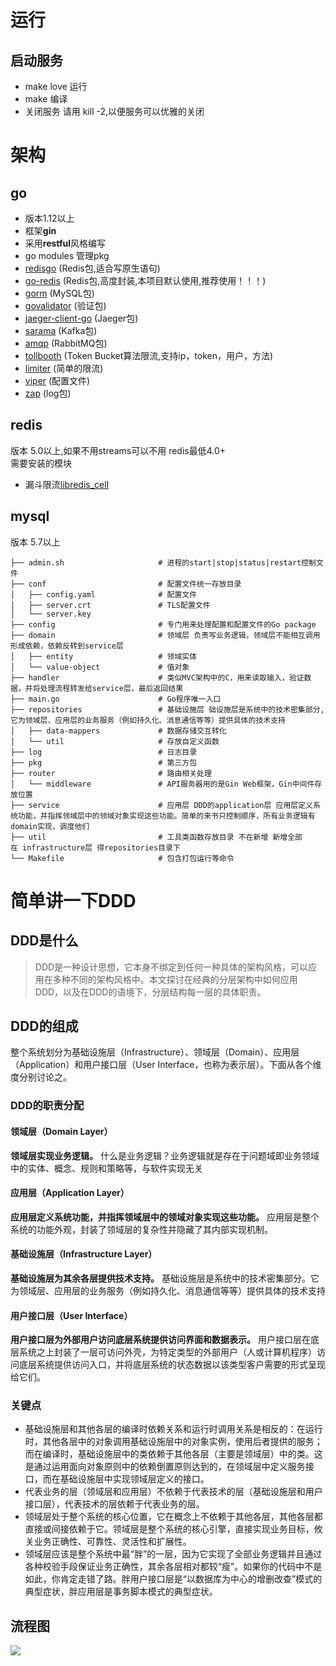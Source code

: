 # 运行
## 启动服务
* make love 运行
* make  编译
* 关闭服务 请用 kill -2,以便服务可以优雅的关闭
# 架构
## go
* 版本1.12以上
* 框架**gin**
* 采用**restful**风格编写
* go modules 管理pkg
* [redisgo](https://godoc.org/github.com/gomodule/redigo/redis) (Redis包,适合写原生语句)
* [go-redis](https://github.com/go-redis/redis) (Redis包,高度封装,本项目默认使用,推荐使用！！！)
* [gorm](http://gorm.book.jasperxu.com/crud.html#u) (MySQL包)
* [govalidator](https://godoc.org/github.com/asaskevich/govalidator) (验证包)
* [jaeger-client-go](https://github.com/jaegertracing/jaeger-client-go) (Jaeger包)
* [sarama](https://github.com/Shopify/sarama) (Kafka包)
* [amqp](https://github.com/streadway/amqp) (RabbitMQ包)
* [tollbooth](https://github.com/didip/tollbooth) (Token Bucket算法限流,支持ip，token，用户，方法)
* [limiter](https://github.com/ulule/limiter) (简单的限流)
* [viper](github.com/spf13/viper) (配置文件)
* [zap](https://godoc.org/go.uber.org/zap) (log包)
## redis
版本 5.0以上,如果不用streams可以不用
redis最低4.0+  
需要安装的模块

* 漏斗限流[libredis_cell](https://github.com/brandur/redis-cell)
## mysql
版本 5.7以上
```
├── admin.sh                     # 进程的start|stop|status|restart控制文件
├── conf                         # 配置文件统一存放目录
│   ├── config.yaml              # 配置文件
│   ├── server.crt               # TLS配置文件
│   └── server.key
├── config                       # 专门用来处理配置和配置文件的Go package
├── domain                       # 领域层 负责写业务逻辑，领域层不能相互调用形成依赖，依赖反转到service层
│   ├── entity                   # 领域实体
│   └── value-object             # 值对象
├── handler                      # 类似MVC架构中的C，用来读取输入，验证数据，并将处理流程转发给service层，最后返回结果  
├── main.go                      # Go程序唯一入口
├── repositories                 # 基础设施层 础设施层是系统中的技术密集部分,它为领域层、应用层的业务服务（例如持久化、消息通信等等）提供具体的技术支持
│   ├── data-mappers             # 数据存储交互转化
│   └── util                     # 存放自定义函数
├── log                          # 日志目录
├── pkg                          # 第三方包
├── router                       # 路由相关处理
│   └── middleware               # API服务器用的是Gin Web框架，Gin中间件存放位置
├── service                      # 应用层 DDD的application层 应用层定义系统功能，并指挥领域层中的领域对象实现这些功能。简单的来书只控制顺序，所有业务逻辑有domain实现，调度他们
├── util                         # 工具类函数存放目录 不在新增 新增全部在 infrastructure层 得repositories目录下
└── Makefile                     # 包含打包运行等命令
```
# 简单讲一下DDD
## DDD是什么
> DDD是一种设计思想，它本身不绑定到任何一种具体的架构风格，可以应用在多种不同的架构风格中。本文探讨在经典的分层架构中如何应用DDD，以及在DDD的语境下，分层结构每一层的具体职责。
## DDD的组成
整个系统划分为基础设施层（Infrastructure）、领域层（Domain）、应用层（Application）和用户接口层（User Interface，也称为表示层）。下面从各个维度分别讨论之。
### DDD的职责分配
#### 领域层（Domain Layer）
**领域层实现业务逻辑。**
什么是业务逻辑？业务逻辑就是存在于问题域即业务领域中的实体、概念、规则和策略等，与软件实现无关
#### 应用层（Application Layer）
**应用层定义系统功能，并指挥领域层中的领域对象实现这些功能。**
应用层是整个系统的功能外观，封装了领域层的复杂性并隐藏了其内部实现机制。
#### 基础设施层（Infrastructure Layer）
**基础设施层为其余各层提供技术支持。**
基础设施层是系统中的技术密集部分。它为领域层、应用层的业务服务（例如持久化、消息通信等等）提供具体的技术支持
#### 用户接口层（User Interface）
**用户接口层为外部用户访问底层系统提供访问界面和数据表示。**
用户接口层在底层系统之上封装了一层可访问外壳，为特定类型的外部用户（人或计算机程序）访问底层系统提供访问入口，并将底层系统的状态数据以该类型客户需要的形式呈现给它们。
### 关键点
* 基础设施层和其他各层的编译时依赖关系和运行时调用关系是相反的：在运行时，其他各层中的对象调用基础设施层中的对象实例，使用后者提供的服务；而在编译时，基础设施层中的类依赖于其他各层（主要是领域层）中的类。这是通过运用面向对象原则中的依赖倒置原则达到的，在领域层中定义服务接口，而在基础设施层中实现领域层定义的接口。
* 代表业务的层（领域层和应用层）不依赖于代表技术的层（基础设施层和用户接口层），代表技术的层依赖于代表业务的层。
* 领域层处于整个系统的核心位置，它在概念上不依赖于其他各层，其他各层都直接或间接依赖于它。领域层是整个系统的核心引擎，直接实现业务目标，攸关业务正确性、可靠性、灵活性和扩展性。
* 领域层应该是整个系统中最“胖”的一层，因为它实现了全部业务逻辑并且通过各种校验手段保证业务正确性，其余各层相对都较“瘦”。如果你的代码中不是如此，你肯定走错了路。胖用户接口层是“以数据库为中心的增删改查”模式的典型症状，胖应用层是事务脚本模式的典型症状。
## 流程图
![](https://i.loli.net/2019/04/29/5cc669fb177db.png)
